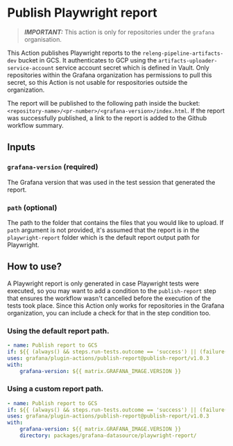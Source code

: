 # Publish Playwright report

> **_IMPORTANT:_** This action is only for repositories under the `grafana` organisation.

This Action publishes Playwright reports to the `releng-pipeline-artifacts-dev` bucket in GCS. It authenticates to GCP using the `artifacts-uploader-service-account` service account secret which is defined in Vault. Only repositories within the Grafana organization has permissions to pull this secret, so this Action is not usable for respositories outside the organization.

The report will be published to the following path inside the bucket: `<repository-name>/<pr-number>/<grafana-version>/index.html`. If the report was successfully published, a link to the report is added to the Github workflow summary.

## Inputs

### `grafana-version` (required)

The Grafana version that was used in the test session that generated the report.

### `path` (optional)

The path to the folder that contains the files that you would like to upload. If `path` argument is not provided, it's assumed that the report is in the `playwright-report` folder which is the default report output path for Playwright.

## How to use?

A Playwright report is only generated in case Playwright tests were executed, so you may want to add a condition to the `publish-report` step that ensures the workflow wasn't cancelled before the execution of the tests took place. Since this Action only works for repositories in the Grafana organization, you can include a check for that in the step condition too.

### Using the default report path.
<!-- x-release-please-start-version -->
```yml
- name: Publish report to GCS
if: ${{ (always() && steps.run-tests.outcome == 'success') || (failure() && steps.run-tests.outcome == 'failure') && github.event.organization.login == 'grafana' }}
uses: grafana/plugin-actions/publish-report@publish-report/v1.0.3
with:
    grafana-version: ${{ matrix.GRAFANA_IMAGE.VERSION }}
```
<!-- x-release-please-end-version -->
### Using a custom report path.
<!-- x-release-please-start-version -->
```yml
- name: Publish report to GCS
if: ${{ (always() && steps.run-tests.outcome == 'success') || (failure() && steps.run-tests.outcome == 'failure') && github.event.organization.login == 'grafana' }}
uses: grafana/plugin-actions/publish-report@publish-report/v1.0.3
with:
    grafana-version: ${{ matrix.GRAFANA_IMAGE.VERSION }}
    directory: packages/grafana-datasource/playwright-report/
```
<!-- x-release-please-end-version -->
